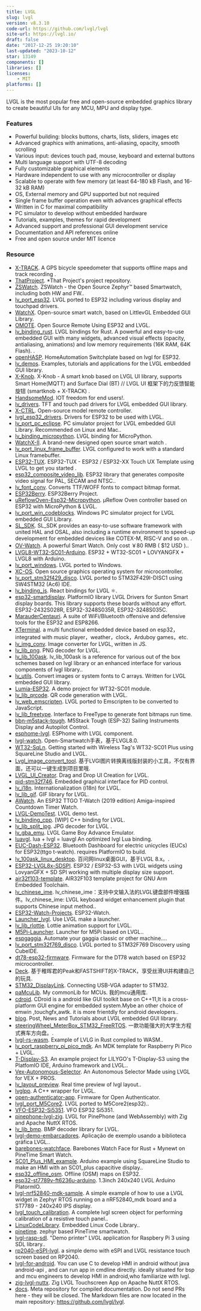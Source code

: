 ```yaml
---
title: LVGL
slug: lvgl
version: v8.3.10
code-url: https://github.com/lvgl/lvgl
site-url: https://lvgl.io/
draft: false
date: "2017-12-25 19:20:10"
last-updated: "2023-10-12"
star: 13149
components: []
libraries: []
licenses:
    - MIT
platforms: []
---
```

LVGL is the most popular free and open-source embedded graphics library to create beautiful UIs for any MCU, MPU and display type.

<!--more-->

### Features

- Powerful building: blocks buttons, charts, lists, sliders, images etc
- Advanced graphics with animations, anti-aliasing, opacity, smooth scrolling
- Various input: devices touch pad, mouse, keyboard and external buttons
- Multi language support with UTF-8 decoding
- Fully customizable graphical elements
- Hardware independent to use with any microcontroller or display
- Scalable to operate with few memory (at least 64-180 kB Flash, and 16-32 kB RAM)
- OS, External memory and GPU supported but not required
- Single frame buffer operation even with advances graphical effects
- Written in C for maximal compatibility
- PC simulator to develop without embedded hardware
- Tutorials, examples, themes for rapid development
- Advanced support and professional GUI development service
- Documentation and API references online
- Free and open source under MIT licence

### Resource
<!--github-projects-->
- [X-TRACK](https://github.com/FASTSHIFT/X-TRACK). A GPS bicycle speedometer that supports offline maps and track recording .
- [ThatProject](https://github.com/0015/ThatProject). *That Project's project repository.
- [ZSWatch](https://github.com/jakkra/ZSWatch). ZSWatch - the Open Source Zephyr™ based Smartwatch, including both HW and FW..
- [lv_port_esp32](https://github.com/lvgl/lv_port_esp32). LVGL ported to ESP32 including various display and touchpad drivers.
- [WatchX](https://github.com/FASTSHIFT/WatchX). Open-source smart watch, based on LittlevGL Embedded GUI Library.
- [OMOTE](https://github.com/CoretechR/OMOTE). Open Source Remote Using ESP32 and LVGL.
- [lv_binding_rust](https://github.com/lvgl/lv_binding_rust). LVGL bindings for Rust. A powerful and easy-to-use embedded GUI with many widgets, advanced visual effects (opacity, antialiasing, animations) and low memory requirements (16K RAM, 64K Flash). .
- [openHASP](https://github.com/HASwitchPlate/openHASP). HomeAutomation Switchplate based on lvgl for ESP32.
- [lv_demos](https://github.com/lvgl/lv_demos). Examples, tutorials and applications for the LVGL embedded GUI library.
- [X-Knob](https://github.com/SmallPond/X-Knob). X-Knob - A smart knob based on LVGL UI library, supports Smart Home(MQTT) and Surface Dial (BT) // LVGL UI 框架下的力反馈智能旋钮  (smartknob + X-TRACK)  .
- [HandsomeMod](https://github.com/HandsomeMod/HandsomeMod). IOT freedom for end users!.
- [lv_drivers](https://github.com/lvgl/lv_drivers). TFT and touch pad drivers for LVGL embedded GUI library.
- [X-CTRL](https://github.com/FASTSHIFT/X-CTRL). Open-source model remote controller.
- [lvgl_esp32_drivers](https://github.com/lvgl/lvgl_esp32_drivers). Drivers for ESP32 to be used with LVGL.
- [lv_port_pc_eclipse](https://github.com/lvgl/lv_port_pc_eclipse). PC simulator project for LVGL embedded GUI Library. Recommended on Linux and Mac..
- [lv_binding_micropython](https://github.com/lvgl/lv_binding_micropython). LVGL binding for MicroPython.
- [WatchX-II](https://github.com/FASTSHIFT/WatchX-II). A brand-new designed open source smart watch .
- [lv_port_linux_frame_buffer](https://github.com/lvgl/lv_port_linux_frame_buffer). LVGL configured to work with a standard Linux framebuffer.
- [ESP32-TUX](https://github.com/sukesh-ak/ESP32-TUX). ESP32-TUX - ESP32 / ESP32-XX Touch UX Template using LVGL to get you started .
- [esp32_composite_video_lib](https://github.com/aquaticus/esp32_composite_video_lib). ESP32 library that generates composite video signal for PAL, SECAM and NTSC..
- [lv_font_conv](https://github.com/lvgl/lv_font_conv). Converts TTF/WOFF fonts to compact bitmap format.
- [ESP32Berry](https://github.com/0015/ESP32Berry). ESP32Berry Project.
- [uReflowOven-Esp32-Micropython](https://github.com/dukeduck1984/uReflowOven-Esp32-Micropython). μReflow Oven controller based on ESP32 with MicroPython & LVGL.
- [lv_port_win_codeblocks](https://github.com/lvgl/lv_port_win_codeblocks). Windows PC simulator project for LVGL embedded GUI Library.
- [SL_SDK](https://github.com/sudashannon/SL_SDK). SL_SDK provides an easy-to-use software framework with united HAL and OSAL, also including a runtime environment to speed-up development for embedded devices like COTEX-M, RISC-V and so on. .
- [OV-Watch](https://github.com/No-Chicken/OV-Watch). A powerful Smart Watch. Only cost ￥80 RMB ( $12 USD )..
- [LVGL8-WT32-SC01-Arduino](https://github.com/sukesh-ak/LVGL8-WT32-SC01-Arduino). ESP32 + WT32-SC01 + LOVYANGFX + LVGL8 with Arduino.
- [lv_port_windows](https://github.com/lvgl/lv_port_windows). LVGL ported to Windows.
- [XC-OS](https://github.com/FASTSHIFT/XC-OS). Open source graphics operating system for microcontroller.
- [lv_port_stm32f429_disco](https://github.com/lvgl/lv_port_stm32f429_disco). LVGL ported to STM32F429I-DISC1 using SW4STM32 (Ac6) IDE.
- [lv_binding_js](https://github.com/lvgl/lv_binding_js). React bindings for LVGL ⚛️.
- [esp32-smartdisplay](https://github.com/rzeldent/esp32-smartdisplay). PlatformIO library LVGL Drivers for Sunton Smart display boards. This library supports these boards without any effort. ESP32-2432S028R, ESP32-3248S035R, ESP32-3248S035C.
- [MarauderCentauri](https://github.com/justcallmekoko/MarauderCentauri). A suite of WiFi/Bluetooth offensive and defensive tools for the ESP32 and ESP8266.
- [XTerminal](https://github.com/lithiumice/XTerminal). a multi functional embedded device based on esp32，integrated with music player，weather，clock，Arduboy games，etc.
- [lv_img_conv](https://github.com/lvgl/lv_img_conv). Image converter for LVGL, written in JS.
- [lv_lib_png](https://github.com/lvgl/lv_lib_png). PNG decoder for LVGL.
- [lv_lib_100ask](https://github.com/100askTeam/lv_lib_100ask). lv_lib_100ask is a reference for various out of the box schemes based on lvgl library or an enhanced interface for various components of lvgl library..
- [lv_utils](https://github.com/lvgl/lv_utils). Convert images or system fonts to C arrays. Written for LVGL embedded GUI library.
- [Lumia-ESP32](https://github.com/fbiego/Lumia-ESP32). A demo project for WT32-SC01 module.
- [lv_lib_qrcode](https://github.com/lvgl/lv_lib_qrcode). QR code generation with LVGL.
- [lv_web_emscripten](https://github.com/lvgl/lv_web_emscripten). LVGL ported to Emscripten to be converted to JavaScript.
- [lv_lib_freetype](https://github.com/lvgl/lv_lib_freetype). Interface to FreeType to generate font bitmaps run time.
- [bbn-m5stack-tough](https://github.com/bareboat-necessities/bbn-m5stack-tough). M5Stack Tough (ESP-32) Sailing Instruments Display and Autopilot Control.
- [esphome-lvgl](https://github.com/fvanroie/esphome-lvgl). ESPhome with LVGL component.
- [lvgl-watch](https://github.com/lxydiy/lvgl-watch). Open-Smartwatch手表，基于LVGL8.0.
- [WT32-SqLn](https://github.com/janick/WT32-SqLn). Getting started with Wireless Tag's WT32-SC01 Plus using SquareLine Studio and LVGL.
- [Lvgl_image_convert_tool](https://github.com/zhangjingxun12/Lvgl_image_convert_tool). 基于LVGl图片转换离线版封装的小工具，不仅有界面，还可以一键生成到项目里哦.
- [LVGL_UI_Creator](https://github.com/rohmer/LVGL_UI_Creator). Drag and Drop UI Creation for LVGL.
- [pid-stm32f746](https://github.com/JON95Git/pid-stm32f746). Embedded graphical interface for PID control.
- [lv_i18n](https://github.com/lvgl/lv_i18n). Internationalization (i18n) for LVGL.
- [lv_lib_gif](https://github.com/lvgl/lv_lib_gif). GIF library for LVGL.
- [AWatch](https://github.com/stevelord/AWatch). An ESP32 TTGO T-Watch (2019 edition) Amiga-inspired Countdown Timer Watch.
- [LVGL-DemoTest](https://github.com/FASTSHIFT/LVGL-DemoTest). LVGL demo test.
- [lv_binding_cpp](https://github.com/lvgl/lv_binding_cpp). [WIP] C++ binding for LVGL.
- [lv_lib_split_jpg](https://github.com/lvgl/lv_lib_split_jpg). JPG decoder for LVGL .
- [lv_gba_emu](https://github.com/FASTSHIFT/lv_gba_emu). LVGL Game Boy Advance Emulator.
- [luavgl](https://github.com/XuNeo/luavgl). lua + lvgl = luavgl An optimized lvgl Lua binding.
- [EUC-Dash-ESP32](https://github.com/Pickelhaupt/EUC-Dash-ESP32). Bluetooth Dashboard for electric unicycles (EUCs) for ESP32(ttgo t-watch). requires PlatformIO to build.
- [lv_100ask_linux_desktop](https://github.com/100askTeam/lv_100ask_linux_desktop). 百问网linux桌面GUI，基于LVGL 8.x。.
- [ESP32-LVGL8x-SDSPI](https://github.com/sukesh-ak/ESP32-LVGL8x-SDSPI). ESP32 / ESP32-S3 with LVGL widgets using LovyanGFX + SD SPI working with multiple display size support.
- [air32f103-template](https://github.com/IOsetting/air32f103-template). AIR32F103 template project for GNU Arm Embedded Toolchain.
- [lv_chinese_ime](https://github.com/100askTeam/lv_chinese_ime). lv_chinese_ime：支持中文输入法的LVGL键盘部件增强插件。lv_chinese_ime: LVGL keyboard widget enhancement plugin that supports Chinese input method..
- [ESP32-Watch-Projects](https://github.com/0015/ESP32-Watch-Projects). ESP32-Watch.
- [Launcher_lvgl](https://github.com/Cuixudong/Launcher_lvgl). Use LVGL make a launcher.
- [lv_lib_rlottie](https://github.com/lvgl/lv_lib_rlottie). Lottie animation support for LVGL.
- [M5Pi-Launcher](https://github.com/imliubo/M5Pi-Launcher). Launcher for M5Pi based on LVGL..
- [espgaggia](https://github.com/rvt/espgaggia). Automate your gaggia classic or other machine....
- [lv_port_stm32f769_disco](https://github.com/lvgl/lv_port_stm32f769_disco). LVGL ported to STM32F769 Discovery using CubeIDE.
- [dt78-esp32-firmware](https://github.com/fbiego/dt78-esp32-firmware). Firmware for the DT78 watch based on ESP32 microcontroller.
- [Deck](https://github.com/SmallPond/Deck). 基于稚晖君的Peak和FASTSHIFT的X-TRACK，享受丝滑UI并构建自己的玩具.
- [STM32_DisplayLink](https://github.com/iliasam/STM32_DisplayLink). Connecting USB-VGA adapter to STM32.
- [paMcuLib](https://github.com/ActivePeter/paMcuLib). My commonLib for MCUs. 我的mcu通用库.
- [cdroid](https://github.com/houstudio/cdroid). CDroid is a android like GUI toolkit base on C++11,It is a cross-platform GUI engine for embedded system.Mybe an other choice of emwin ,touchgfx,awtk. it is more frientdly for android developers..
- [blog](https://github.com/lvgl/blog). Post, News and Tutorials about LVGL embedded GUI library.
- [steeringWheel_MeterBox_STM32_FreeRTOS](https://github.com/Nolimy/steeringWheel_MeterBox_STM32_FreeRTOS). 一款功能强大的大学生方程式赛车方向盘。.
- [lvgl-rs-wasm](https://github.com/rafaelcaricio/lvgl-rs-wasm). Example of LVLG in Rust compiled to WASM..
- [lv_port_raspberry_pi_pico_mdk](https://github.com/lvgl/lv_port_raspberry_pi_pico_mdk). An MDK template for Raspberry Pi Pico + LVGL.
- [T-Display-S3](https://github.com/KamranAghlami/T-Display-S3). An example  project for LILYGO's T-Display-S3 using the PlatfomIO IDE, Arduino framework and LVGL..
- [Vex-Autonomous-Selector](https://github.com/kunwarsahni01/Vex-Autonomous-Selector). An Autonomous Selector Made using LVGL for VEX + PROS.
- [lv_layout_preview](https://github.com/FASTSHIFT/lv_layout_preview). Real time preview of lvgl layout..
- [lvglpp](https://github.com/vpaeder/lvglpp). A C++ wrapper for LVGL.
- [open-authenticator-app](https://github.com/Open-Authenticator/open-authenticator-app). Firmware for Open Authenticator.
- [lvgl_port_M5Core2](https://github.com/imliubo/lvgl_port_M5Core2). LVGL ported to M5Core2(esp32)..
- [VFO-ESP32-Si5351](https://github.com/paulh002/VFO-ESP32-Si5351). VFO ESP32 Si5351.
- [pinephone-lvgl-zig](https://github.com/lupyuen/pinephone-lvgl-zig). LVGL for PinePhone (and WebAssembly) with Zig and Apache NuttX RTOS.
- [lv_lib_bmp](https://github.com/lvgl/lv_lib_bmp). BMP decoder library for LVGL.
- [lvgl-demo-embarcadores](https://github.com/JON95Git/lvgl-demo-embarcadores). Aplicação de exemplo usando a biblioteca gráfica LVGL..
- [barebones-watchface](https://github.com/lupyuen/barebones-watchface). Barebones Watch Face for Rust + Mynewt on PineTime Smart Watch.
- [SC01_Plus_HMI_example](https://github.com/FCam1/SC01_Plus_HMI_example). Arduino example using SquareLine Studio to make an HMI with an SC01_plus capacitive display..
- [esp32_offline_osm](https://github.com/mryndzionek/esp32_offline_osm). Offline (OSM) maps on ESP32.
- [esp32-st7789v-ft6236u-arduino](https://github.com/zanjie1999/esp32-st7789v-ft6236u-arduino). 1.3inch 240x240 LVGL Arduino PlatormIO.
- [lvgl-nrf52840-mdk-sample](https://github.com/JON95Git/lvgl-nrf52840-mdk-sample). A simple example of how to use a LVGL widget in Zephyr RTOS running on a nRF52840_mdk board and a ST7789 - 240x240 IPS display.
- [lvgl_touch_calibration](https://github.com/jakpaul/lvgl_touch_calibration). A complete lvgl screen object for performing calibration of a resistive touch panel..
- [LinuxCodeLibrary](https://github.com/100askTeam/LinuxCodeLibrary). Embedded Linux Code Library..
- [pinetime](https://github.com/ck-telecom/pinetime). zephyr based PineTime smartwatch.
- [lvgl-rasp-sdl](https://github.com/JON95Git/lvgl-rasp-sdl). "Demo printer" LVGL application for Raspbery Pi 3 using SDL library..
- [rp2040-eSPI-lvgl](https://github.com/cnkoala/rp2040-eSPI-lvgl). a simple demo with eSPI and LVGL resistance touch screen based on RP2040.
- [lvgl-for-android](https://github.com/lxiaogao/lvgl-for-android). You can use C to develop HMI in android without java android-api , and can run app in cmdline directly. ideally situated for bsp and mcu engineers to develop HMI in android,who familiarize with lvgl.
- [zig-lvgl-nuttx](https://github.com/lupyuen/zig-lvgl-nuttx). Zig LVGL Touchscreen App on Apache NuttX RTOS.
- [docs](https://github.com/lvgl/docs). Meta repository for compiled documentation. Do not send PRs here - they will be closed. The Markdown files are now located in the main repository: https://github.com/lvgl/lvgl.